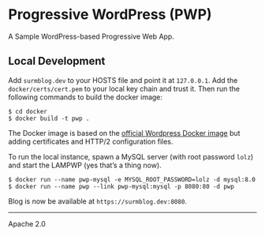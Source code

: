 # Progressive WordPress (PWP)

A Sample WordPress-based Progressive Web App.

## Local Development

Add `surmblog.dev` to your HOSTS file and point it at `127.0.0.1`. Add the `docker/certs/cert.pem` to your local key chain and trust it. Then run the following commands to build the docker image:

```
$ cd docker
$ docker build -t pwp .
```

The Docker image is based on the [official Wordpress Docker image](https://hub.docker.com/_/wordpress/) but adding certificates and HTTP/2 configuration files.

To run the local instance, spawn a MySQL server (with root password `lolz`) and start the LAMPWP (yes that’s a thing now).

```
$ docker run --name pwp-mysql -e MYSQL_ROOT_PASSWORD=lolz -d mysql:8.0
$ docker run --name pwp --link pwp-mysql:mysql -p 8080:80 -d pwp
```

Blog is now be available at `https://surmblog.dev:8080`.

---
Apache 2.0
